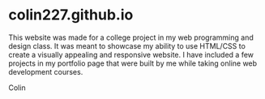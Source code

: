 # colin227.github.io
This website was made for a college project in my web programming and design class.
It was meant to showcase my ability to use HTML/CSS to create a visually appealing
and responsive website. I have included a few projects in my portfolio page that 
were built by me while taking online web development courses.

Colin
